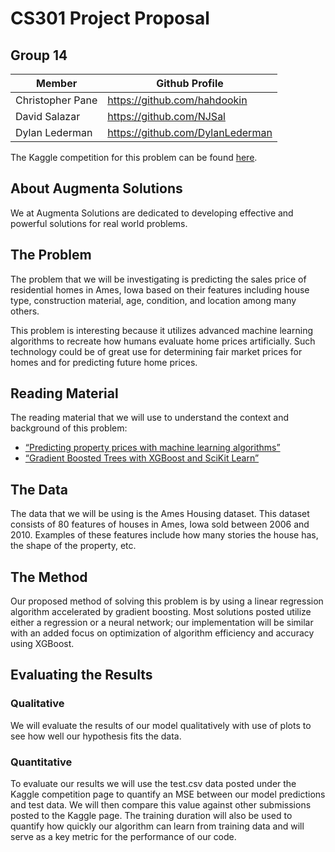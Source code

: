 # CS301 Project Proposal
## Group 14

| Member           | Github Profile |
|------------------|--------|
| Christopher Pane | https://github.com/hahdookin |
| David Salazar    | https://github.com/NJSal |
| Dylan Lederman   | https://github.com/DylanLederman |

The Kaggle competition for this problem can be found [here](https://www.kaggle.com/competitions/house-prices-advanced-regression-techniques/overview).

## About Augmenta Solutions
We at Augmenta Solutions are dedicated to developing effective and powerful solutions for real world problems.

## The Problem
The problem that we will be investigating is predicting the sales price of residential homes in Ames, Iowa based on their features including house type, construction material, age, condition, and location among many others. 

This problem is interesting because it utilizes advanced machine learning algorithms to recreate how humans evaluate home prices artificially. Such technology could be of great use for determining fair market prices for homes and for predicting future home prices. 

## Reading Material
The reading material that we will use to understand the context and background of this problem:
+ [“Predicting property prices with machine learning algorithms”](https://www.tandfonline.com/doi/full/10.1080/09599916.2020.1832558)
+ [“Gradient Boosted Trees with XGBoost and SciKit Learn”](http://s3.amazonaws.com/MLMastery/xgboost_with_python_sample.pdf)

## The Data
The data that we will be using is the Ames Housing dataset. This dataset consists of 80 features of houses in Ames, Iowa sold between 2006 and 2010. Examples of these features include how many stories the house has, the shape of the property, etc.

## The Method
Our proposed method of solving this problem is by using a linear regression algorithm accelerated by gradient boosting. Most solutions posted utilize either a regression or a neural network; our implementation will be similar with an added focus on optimization of algorithm efficiency and accuracy using XGBoost.

## Evaluating the Results

### Qualitative
We will evaluate the results of our model qualitatively with use of plots to see how well our hypothesis fits the data.

### Quantitative
To evaluate our results we will use the test.csv data posted under the Kaggle competition page to quantify an MSE between our model predictions and test data. We will then compare this value against other submissions posted to the Kaggle page. The training duration will also be used to quantify how quickly our algorithm can learn from training data and will serve as a key metric for the performance of our code.
